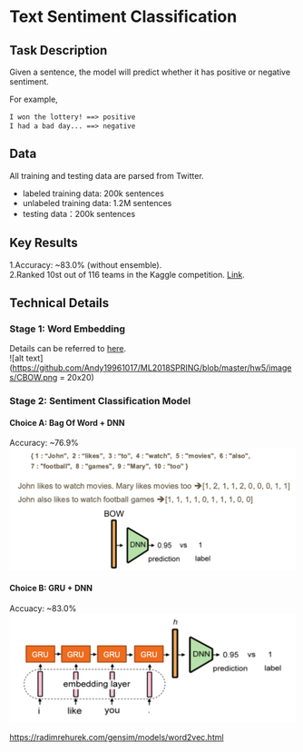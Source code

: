 Text Sentiment Classification 
==
## Task Description
Given a sentence, the model will predict whether it has positive or negative sentiment.  

For example,
```
I won the lottery! ==> positive
I had a bad day... ==> negative
```

## Data
All training and testing data are parsed from Twitter.
  - labeled training data: 200k sentences  
  - unlabeled training data: 1.2M sentences    
  - testing data：200k sentences  

## Key Results
1.Accuracy: ~83.0% (without ensemble).  
2.Ranked 10st out of 116 teams in the Kaggle competition. [Link](https://www.kaggle.com/c/ml-2018spring-hw5/leaderboard).

## Technical Details
### Stage 1: Word Embedding
Details can be referred to [here](https://radimrehurek.com/gensim/models/word2vec.html).  
![alt text](https://github.com/Andy19961017/ML2018SPRING/blob/master/hw5/images/CBOW.png = 20x20)

### Stage 2: Sentiment Classification Model  
#### Choice A: Bag Of Word + DNN   
Accuracy: ~76.9%   
![alt text](https://github.com/Andy19961017/ML2018SPRING/blob/master/hw5/images/BOW.png)

#### Choice B: GRU + DNN  
Accuacy: ~83.0%  
![alt text](https://github.com/Andy19961017/ML2018SPRING/blob/master/hw5/images/GRU.png)  




https://radimrehurek.com/gensim/models/word2vec.html
